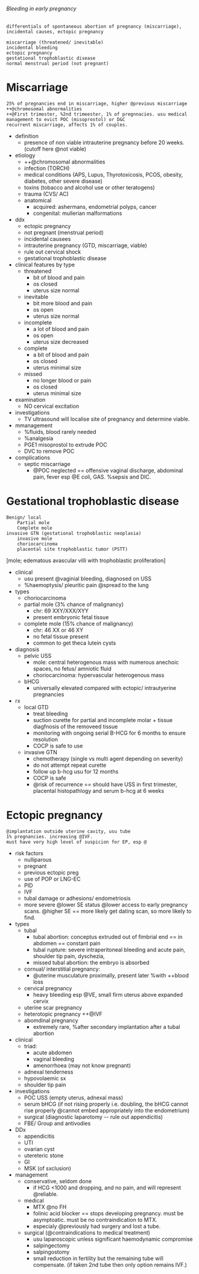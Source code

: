 ###### Bleeding in early pregnancy
    differentials of spontaneous abortion of pregnancy (miscarriage), incidental causes, ectopic pregnancy 

    miscarriage (threatened/ inevitable)
    incidental bleeding
    ectopic pregnancy
    gestational trophoblastic disease
    normal menstrual period (not pregnant)

# Miscarriage
    25% of pregnancies end in miscarriage, higher @previous miscarriage
    ++@chromosomal abnormalities
    ++@First trimester, %2nd trimeester, 1% of pregnnacies. usu medical management to evict POC (misoprostol) or D&C
    recurrent miscarriage, affects 1% of couples. 
- definition
    + presence of non viable intrauterine pregnancy before 20 weeks. (cutoff here @not viable)
- etiology
    + ++@chromosomal abnormalities
    + infection (TORCH)
    + medical conditions (APS, Lupus, Thyrotoxicosis, PCOS, obesity, diabetes, other severe disease)
    + toxins (tobacco and alcohol use or other teratogens)
    + trauma (CVS/ AC)
    + anatomical 
        * acquired: ashermans, endometrial polyps, cancer
        * congenital: mullerian malformations
- ddx
    + ectopic pregnancy
    + not pregnant (menstrual period)
    + incidental causees
    + intrauterine pregnancy (GTD, miscarriage, viable)
    + rule out cervical shock
    + gestational trophoblastic disease
- clinical features by type
    + threatened
        * bit of blood and pain
        * os closed
        * uterus size normal
    + inevitable
        * bit more blood and pain
        * os open
        * uterus size normal
    + incomplete
        * a lot of blood and pain
        * os open
        * uterus size decreased
    + complete
        * a bit of blood and pain
        * os closed
        * uterus minimal size
    + missed
        * no longer blood or pain
        * os closed
        * uterus minimal size
- examination
    + NO cervical excitation
- investigations
    + TV ultrasound will localise site of pregnancy and determine viable.
- mmanagement
    + %fluids, blood rarely needed
    + %analgesia
    + PGE1 misoprostol to extrude POC
    + DVC to remove POC
- complications
    + septic miscarriage
        * @POC neglected == offensive vaginal discharge, abdominal pain, fever esp @E coli, GAS. %sepsis and DIC.


# Gestational trophoblastic disease

    Benign/ local
        Partial mole
        Complete mole
    invasive GTN (gestational trophoblastic neoplasia)
        invasive mole
        choriocarcinoma
        placental site trophoblastic tumor (PSTT)
[mole; edematous avascular villi with trophoblastic proliferation]
- clinical
    + usu present @vaginial bleeding, diagnosed on USS
    + %haemoptysis/ pleuritic pain @spread to the lung
- types
    + choriocarcinoma
    + partial mole (3% chance of malignancy)
        * chr: 69 XXY/XXX/XYY
        * present embryonic fetal tissue
    + complete mole (15% chance of malignancy)
        * chr: 46 XX or 46 XY
        * no fetal tissue present
        * common to get theca lutein cysts
- diagnosis
    + pelvic USS
        * mole: central heterogenous mass with numerous anechoic spaces, no fetus/ amniotic fluid
        * choriocarcinoma: hypervascular heterogenous mass
    + bHCG
        * universally elevated compared with ectopic/ intrautyerine pregnancies
- rx
    + local GTD
        + treat bleeding
        + suction curette for partial and incomplete molar + tissue diagfnosis of the removeed tissue
        + monitoring with ongoing serial B-HCG for 6 months to ensure resolution
        + COCP is safe to use
    + invasive GTN
        * chemotherapy (single vs multi agent depending on severity)
        * do not attempt repeat curette
        * follow up b-hcg usu for 12 months
        * COCP is safe
        * @risk of recurrence == should have USS in first trimester, placental histopathlogy and serum b-hcg at 6 weeks



# Ectopic pregnancy
    @implantation outside uterine cavity, usu tube
    1% pregnancies. increasing @IVF.
    must have very high level of suspicion for EP, esp @
- risk factors
    + nulliparous
    + pregnant
    + previous ectopic preg
    + use of POP or LNG-EC
    + PID
    + IVF
    + tubal damage or adhesions/ endometriosis
    + more severe @lower SE status @lower access to early pregnancy scans. @higher SE == more likely get dating scan, so more likely to find.
- types
    + tubal
        * tubal abortion: conceptus extruded out of fimbrial end == in abdomen == constant pain
        * tubal rupture: severe intraperitoneal bleeding and acute pain, shoulder tip pain, dyschezia, 
        * missed tubal abortion: the embryo is absorbed
    + cornual/ interstitial pregnancy:
        * @uterine musculature proximally, present later %with ++blood loss
    + cervical pregnancy
        * heavy bleeding esp @VE, small firm uterus above expanded cervix
    + uterine scar pregnancy
    + heterotopic pregnancy ++@IVF
    + abomdinal pregnancy
        * extremely rare, %after secondary implantation after a tubal abortion
- clinical
    + triad:
        * acute abdomen
        * vaginal bleeding
        * amenorrhoea (may not know pregnant)
    + adnexal tenderness
    + hypovolaemic sx
    + shoulder tip pain
- investigations
    + POC USS (empty uterus, adnexal mass)
    + serum bHCG (if not rising properly i.e. doubling, the bHCG cannot rise properly @cannot embed appropriately into the endometrium)
    + surgical (diagnostic laparotomy -- rule out appendicitis)
    + FBE/ Group and antivodies
- DDx
    + appendicitis 
    + UTI
    + ovarian cyst
    + utereteric stone
    + GI
    + MSK (of sxclusion)
- management
    + conservative, seldom done
        * if HCG <1000 and dropping, and no pain, and will represent @reliable. 
    + medical
        * MTX @no FH 
        * folinic acid blocker == stops developing pregnancy. must be asymptoatic. must be no contraindication to MTX.
        * especialy @previously had surgery and lost a tube.
    + surgical (@contraindications to medical treatment)
        * usu laparoscopic unless significant haemodynamic compromise
        * salpingectomy
        * salpingostomy
        * small reduction in fertility but the remaining tube will compensate. (if taken 2nd tube then only option remains IVF.)